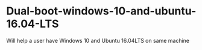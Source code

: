 # Dual-boot-windows-10-and-ubuntu-16.04-LTS
Will help a user have Windows 10 and Ubuntu 16.04LTS on same machine

